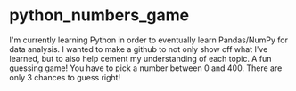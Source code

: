# python_numbers_game
I'm currently learning Python in order to eventually learn Pandas/NumPy for data analysis. I wanted to make a github to not only show off what I've learned, but to also help cement my understanding of each topic.
A fun guessing game! You have to pick a number between 0 and 400. There are only 3 chances to guess right!
